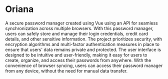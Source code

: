 # Oriana
A secure password manager created using Vue using an API for seamless synchronization across multiple browsers. With this password manager, users can safely store and manage their login credentials, credit card details, and other sensitive information. The project prioritizes security, with encryption algorithms and multi-factor authentication measures in place to ensure that users' data remains private and protected. The user interface is designed to be intuitive and user-friendly, making it easy for users to create, organize, and access their passwords from anywhere. With the convenience of browser syncing, users can access their password manager from any device, without the need for manual data transfer.
